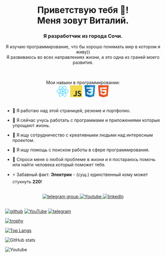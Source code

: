 <div id="header" align="center">
    <h1>Приветствую тебя 👋!<br>Меня зовут Виталий. </h1>
    <h3>Я разработчик из города Сочи.</h3>
    <p>Я изучаю программирование, что бы хорошо понимать мир в котором я живу)) <br>
 Я развиваюсь во всех направлениях жизни, а это одна из граней моего развития.</p>
</div>
<br><br>




<div id="center" align="center">
    Мои навыки в программировании:</br>  <img src="https://github.com/devicons/devicon/raw/master/icons/react/react-original.svg" title="reactjs" alt="reactjs" width="40" height="40" style="max-width: 100%;">  <img src="https://github.com/devicons/devicon/raw/master/icons/javascript/javascript-original.svg" title="javascript" alt="javascript" width="40" height="40" style="max-width: 100%;">  <img src="https://github.com/devicons/devicon/raw/master/icons/css3/css3-original.svg" title="css" alt="css" width="40" height="40" style="max-width: 100%;">  <img src="https://github.com/devicons/devicon/raw/master/icons/html5/html5-original.svg" title="html5" alt="html5" width="40" height="40" style="max-width: 100%;">
</div></br>
 



- 🔭 Я работаю над этой страницей, резюме и портфолио.
  
- 🌱 Я сейчас учусь работать с программами и приложениями которые упрощают жизнь.

- 👯 Я ищу сотрудничество с креативными людьми над интересным проектом.
  
- 🤔 Я ищу помощь с поиском работы в сфере программирования.
  
- 💬 Спроси меня о любой проблеме в жизни и я постараюсь помочь или найти человека который поможет тебе.
  
- ⚡ Забавный факт: **Электрик** - (*сущ*.) единственный кому может стукнуть **220**!

</br>
<div id="sochial" align="center">
  <a href="https://t.me/Vitaliy375">
   <img src="https://camo.githubusercontent.com/6badd5effe52bef2c64557fa8883104fd1fd80065c2feda39fd2b9ac4a858bae/68747470733a2f2f63646e2d69636f6e732d706e672e666c617469636f6e2e636f6d2f3531322f323131312f323131313634362e706e67" width="40" height="40" alt="telegram group" data-canonical-src="https://cdn-icons-png.flaticon.com/512/2111/2111646.png" style="max-width: 100%;">
   </a>
   <a href="https://www.youtube.com/channel/UCQfj3iEz7d93tdi11KgFhuQ">
   <img src="https://camo.githubusercontent.com/1aa9499f8300004614f225bdc09e3680e44ca7e96d774c73edda5a48846f908d/68747470733a2f2f63646e2d69636f6e732d706e672e666c617469636f6e2e636f6d2f3531322f333637302f333637303134372e706e67" width="40" height="40" alt="Youtube" data-canonical-src="https://cdn-icons-png.flaticon.com/512/3670/3670147.png" style="max-width: 100%;">
   </a>
    <a href="linkedIn - url">
   <img src="https://img.shields.io/badge/linkedIn-blue?style=for-the-badge&logo=linkedIn&logoColor=white" alt="linkedIn"/>
   </a>
</div>
</br>

[<img src='https://cdn.jsdelivr.net/npm/simple-icons@3.0.1/icons/github.svg' alt='github' height='60'>](https://github.com/Vitaliy375)  [<img src='https://cdn.jsdelivr.net/npm/simple-icons@3.0.1/icons/youtube.svg' alt='YouTube' height='40'>](https://www.youtube.com/channel/https://www.youtube.com/channel/UCQfj3iEz7d93tdi11KgFhuQ)  [<img src='https://cdn.jsdelivr.net/npm/simple-icons@3.0.1/icons/telegram.svg' alt='telegram' height='40'>](https://t.me/Vitaliy375)  

[![trophy](https://github-profile-trophy.vercel.app/?username=Vitaliy375)](https://github.com/ryo-ma/github-profile-trophy)

[![Top Langs](https://github-readme-stats.vercel.app/api/top-langs/?username=Vitaliy375)](https://github.com/anuraghazra/github-readme-stats)

![GitHub stats](https://github-readme-stats.vercel.app/api?username=Vitaliy375&show_icons=true)  


<img src="https://camo.githubusercontent.com/1aa9499f8300004614f225bdc09e3680e44ca7e96d774c73edda5a48846f908d/68747470733a2f2f63646e2d69636f6e732d706e672e666c617469636f6e2e636f6d2f3531322f333637302f333637303134372e706e67" width="40" height="40" alt="Youtube" data-canonical-src="https://cdn-icons-png.flaticon.com/512/3670/3670147.png" style="max-width: 100%;">










